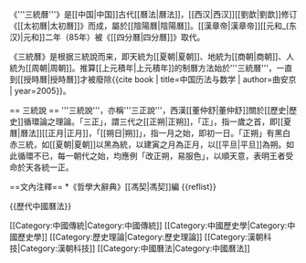 《'''三統曆'''》是[[中国|中国]]古代[[曆法|曆法]]，[[西汉|西汉]][[劉歆|劉歆]]修订《[[太初曆|太初曆]]》而成，屬於[[陰陽曆|陰陽曆]]。[[漢章帝|漢章帝]][[元和_(东汉)|元和]]二年（85年）被《[[四分曆|四分曆]]》取代。

《三統曆》是根据三統說而来，即天統为[[夏朝|夏朝]]、地統为[[商朝|商朝]]、人統为[[周朝|周朝]]。推算[[上元積年|上元積年]]的制曆方法始於'''三統曆'''，一直到[[授時曆|授時曆]]才被廢除<ref name="中国历法与数学">{{cite book | title=中国历法与数学 | author=曲安京 | year=2005}}</ref>。

== 三統說 ==
'''三統說'''，亦稱'''三正說'''，西漢[[董仲舒|董仲舒]]關於[[歷史|歷史]]循環論之理論。「三正」，謂三代之[[正朔|正朔]]，「正」，指一歲之首，即[[夏曆|曆法]][[正月|正月]]，「[[朔日|朔]]」，指一月之始，即初一日。「正朔」有黑白赤三統，如[[夏朝|夏朝]]以黑為統，以建寅之月為正月，以[[平旦|平旦]]為朔。如此循環不已，每一朝代之始，均應例「改正朔，易服色」，以順天意，表明王者受命於天各統一正。

==文內注釋==
*《哲學大辭典》[[馮契|馮契]]編
{{reflist}}

{{歷代中國曆法}}

[[Category:中國傳統|Category:中國傳統]]
[[Category:中國歷史學|Category:中國歷史學]]
[[Category:歷史理論|Category:歷史理論]]
[[Category:漢朝科技|Category:漢朝科技]]
[[Category:中國曆法|Category:中國曆法]]